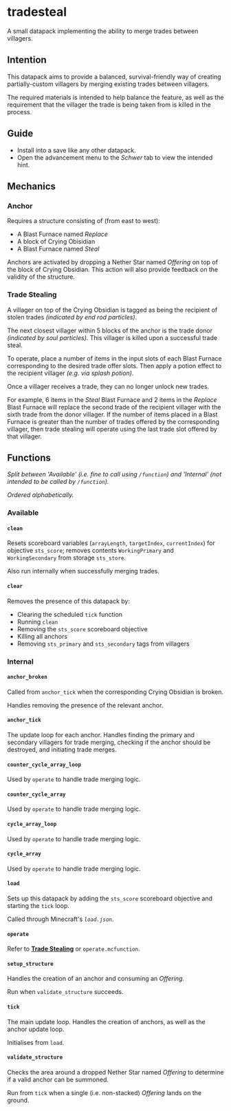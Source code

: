 # tradesteal

A small datapack implementing the ability to merge trades between villagers.

## Intention

This datapack aims to provide a balanced, survival-friendly way of creating partially-custom villagers by merging existing trades between villagers.

The required materials is intended to help balance the feature, as well as the requirement that the villager the trade is being taken from is killed in the process.

## Guide
- Install into a save like any other datapack.
- Open the advancement menu to the *Schwer* tab to view the intended hint.

## Mechanics

### Anchor

Requires a structure consisting of (from east to west):
- A Blast Furnace named *Replace*
- A block of Crying Obisidian
- A Blast Furnace named *Steal*

Anchors are activated by dropping a Nether Star named *Offering* on top of the block of Crying Obsidian. This action will also provide feedback on the validity of the structure.

### Trade Stealing

A villager on top of the Crying Obsidian is tagged as being the recipient of stolen trades *(indicated by end rod particles)*.

The next closest villager within 5 blocks of the anchor is the trade donor *(indicated by soul particles)*. This villager is killed upon a successful trade steal.

To operate, place a number of items in the input slots of each Blast Furnace corresponding to the desired trade offer slots. Then apply a potion effect to the recipient villager *(e.g. via splash potion)*.

Once a villager receives a trade, they can no longer unlock new trades.

For example, 6 items in the *Steal* Blast Furnace and 2 items in the *Replace* Blast Furnace will replace the second trade of the recipient villager with the sixth trade from the donor villager. If the number of items placed in a Blast Furnace is greater than the number of trades offered by the corresponding villager, then trade stealing will operate using the last trade slot offered by that villager.

## Functions
*Split between 'Available' (i.e. fine to call using `/function`) and 'Internal' (not intended to be called by `/function`).*

*Ordered alphabetically.*

### Available

#### `clean` 
Resets scoreboard variables (`arrayLength`, `targetIndex`, `currentIndex`) for objective `sts_score`; removes contents `WorkingPrimary` and `WorkingSecondary` from storage `sts_store`.

Also run internally when successfully merging trades.

#### `clear`
Removes the presence of this datapack by:
- Clearing the scheduled `tick` function
- Running `clean`
- Removing the `sts_score` scoreboard objective
- Killing all anchors
- Removing `sts_primary` and `sts_secondary` tags from villagers

### Internal

#### `anchor_broken`
Called from `anchor_tick` when the corresponding Crying Obsidian is broken.

Handles removing the presence of the relevant anchor.

#### `anchor_tick`
The update loop for each anchor. Handles finding the primary and secondary villagers for trade merging, checking if the anchor should be destroyed, and initiating trade merges.

#### `counter_cycle_array_loop`
Used by `operate` to handle trade merging logic.

#### `counter_cycle_array`
Used by `operate` to handle trade merging logic.

#### `cycle_array_loop`
Used by `operate` to handle trade merging logic.

#### `cycle_array`
Used by `operate` to handle trade merging logic.

#### `load`
Sets up this datapack by adding the `sts_score` scoreboard objective and starting the `tick` loop.

Called through Minecraft's *`load.json`*.

#### `operate`
Refer to [**Trade Stealing**](#trade-stealing) or `operate.mcfunction`.

#### `setup_structure`
Handles the creation of an anchor and consuming an *Offering*.

Run when `validate_structure` succeeds.

#### `tick`
The main update loop. Handles the creation of anchors, as well as the anchor update loop.

Initialises from `load`.

#### `validate_structure`
Checks the area around a dropped Nether Star named *Offering* to determine if a valid anchor can be summoned.

Run from `tick` when a single (i.e. non-stacked) *Offering* lands on the ground.
